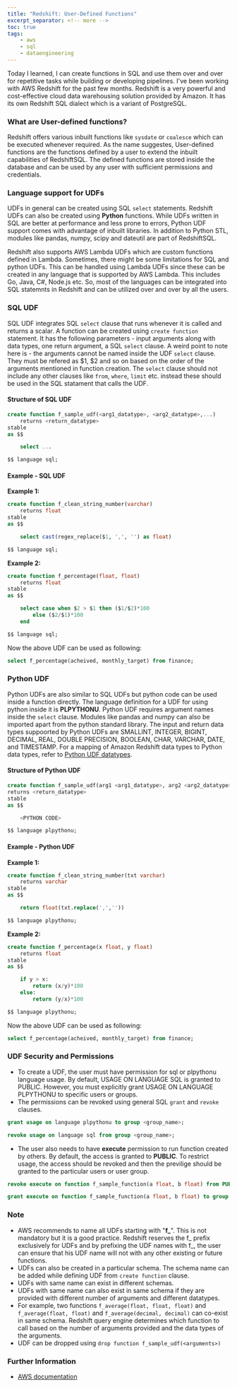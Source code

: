 ```yaml
---
title: "Redshift: User-Defined Functions"
excerpt_separator: <!-- more -->
toc: true
tags: 
    - aws
    - sql
    - dataengineering
---
```


Today I learned, I can create functions in SQL and use them over and over for repetitive tasks while building or developing pipelines. I've been working with AWS Redshift for the past few months. Redshift is a very powerful and cost-effective cloud data warehousing solution provided by Amazon. It has its own Redshift SQL dialect which is a variant of PostgreSQL.

 <!-- more -->

 <!--1. TOC
{:toc}-->


### What are User-defined functions?

Redshift offers various inbuilt functions like `sysdate` or `coalesce` which can be executed whenever required. As the name suggestes, User-defined functions are the functions defined by a user to extend the inbuilt capabilities of RedshiftSQL. The defined functions are stored inside the database and can be used by any user with sufficient permissions and credentials.


### Language support for UDFs

UDFs in general can be created using SQL `select` statements. Redshift UDFs can also be created using **Python** functions. While UDFs written in SQL are better at performance and less prone to errors, Python UDF support comes with advantage of inbuilt libraries. In addition to Python STL, modules like pandas, numpy, scipy and dateutil are part of RedshiftSQL.

Redshift also supports AWS Lambda UDFs which are custom functions defined in Lambda. Sometimes, there might be some limitations for SQL and python UDFs. This can be handled using Lambda UDFs since these can be created in any language that is supported by AWS Lambda. This includes Go, Java, C#, Node.js etc. So, most of the languages can be integrated into SQL statemnts in Redshift and can be utilized over and over by all the users.

### SQL UDF

SQL UDF integrates SQL `select` clause that runs whenever it is called and returns  a scalar. A function can be created using `create function` statement. It has the following parameters - input arguments along with data types, one return argument, a SQL `select` clause. A weird point to note here is - the arguments cannot be named inside the UDF `select` clause. They must be refered as $1, $2 and so on based on the order of the arguments mentioned in function creation. The `select` clause should not include any other clauses like `from`, `where`, `limit` etc. instead these should be used in the SQL statament that calls the UDF.

#### Structure of SQL UDF

```sql
create function f_sample_udf(<arg1_datatype>, <arg2_datatype>,...)
    returns <return_datatype>
stable
as $$

    select ...

$$ language sql;
```

#### Example - SQL UDF

**Example 1:**


```sql
create function f_clean_string_number(varchar)
    returns float
stable
as $$

    select cast(regex_replace($1, ',', '') as float)

$$ language sql;
```

**Example 2:**


```sql
create function f_percentage(float, float)
    returns float
stable 
as $$

    select case when $2 > $1 then ($1/$2)*100
        else ($2/$1)*100
    end

$$ language sql;
```

Now the above UDF can be used as following:

```sql
select f_percentage(acheived, monthly_target) from finance; 
```

### Python UDF

Python UDFs are also similar to SQL UDFs but python code can be used inside a function directly. The language definition for a UDF for using python inside it is **PLPYTHONU**. Python UDF requires argument names inside the `select` clause. Modules like pandas and numpy can also be imported apart from the python standard library. The input and return data types suppoorted by Python UDFs are SMALLINT, INTEGER, BIGINT, DECIMAL, REAL, DOUBLE PRECISION, BOOLEAN, CHAR, VARCHAR, DATE, and TIMESTAMP.  For a mapping of Amazon Redshift data types to Python data types, refer to [Python UDF datatypes](https://docs.aws.amazon.com/redshift/latest/dg/udf-data-types.html).


#### Structure of Python UDF

```sql
create function f_sample_udf(arg1 <arg1_datatype>, arg2 <arg2_datatype>, ...))
returns <return_datatype>
stable 
as $$

    <PYTHON CODE>

$$ language plpythonu;
```

#### Example - Python UDF

**Example 1:**


```sql
create function f_clean_string_number(txt varchar)
    returns varchar
stable
as $$

    return float(txt.replace(',',''))

$$ language plpythonu;
```

**Example 2:**


```sql
create function f_percentage(x float, y float)
    returns float
stable 
as $$

    if y > x:
        return (x/y)*100
    else:
        return (y/x)*100

$$ language plpythonu;
```

Now the above UDF can be used as following:

```sql
select f_percentage(acheived, monthly_target) from finance; 
```


### UDF Security and Permissions

- To create a UDF, the user must have permission for sql or plpythonu language usage. By default, USAGE ON LANGUAGE SQL is granted to PUBLIC. However, you must explicitly grant USAGE ON LANGUAGE PLPYTHONU to specific users or groups.
- The permissions can be revoked using general SQL `grant` and `revoke` clauses.

```sql
grant usage on language plpythonu to group <group_name>;

revoke usage on language sql from group <group_name>;
```

- The user also needs to have **execute** permission to run function created by others. By default, the access is granted to **PUBLIC**. To restrict usage, the access should be revoked and then the previlige should be granted to the particular users or user group.

```sql
revoke execute on function f_sample_function(a float, b float) from PUBLIC;

grant execute on function f_sample_function(a float, b float) to group udf_devs;
```


### Note

- AWS recommends to name all UDFs starting with "**f_**". This is not mandatory but it is a good practice. Redshift reserves the f_ prefix exclusively for UDFs and by prefixing the UDF names with f_, the user can ensure that his UDF name will not with any other existing or future functions.
- UDFs can also be created in a particular schema. The schema name can be added while defining UDF from `create function` clause.
- UDFs with same name can exist in different schemas.
- UDFs with same name can also exist in same schema if they are provided with different number of arguments and different datatypes.
- For example, two functions `f_average(float, float, float)` and `f_average(float, float)` and `f_average(decimal, decimal)` can co-exist in same schema. Redshift query engine determines which function to call based on the number of arguments provided and the data types of the arguments.
- UDF can be dropped using `drop function f_sample_udf(<arguments>)`


### Further Information
- [AWS documentation](https://docs.aws.amazon.com/redshift/latest/dg/user-defined-functions.html)
